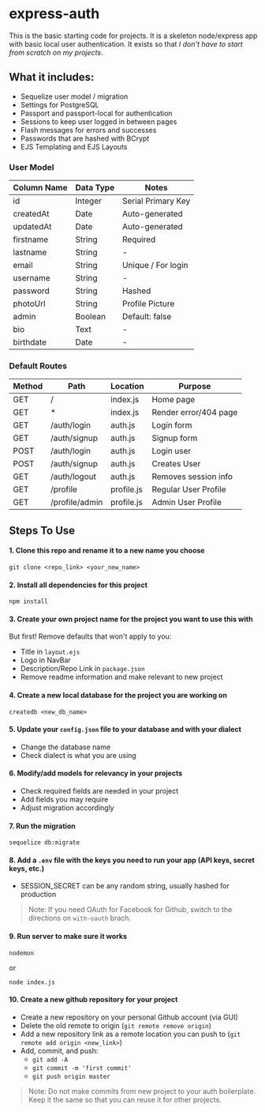 # express-auth

This is the basic starting code for projects. It is a skeleton node/express app with basic local user authentication. It exists so that *I don't have to start from scratch on my projects*.

## What it includes:

* Sequelize user model / migration
* Settings for PostgreSQL
* Passport and passport-local for authentication
* Sessions to keep user logged in between pages
* Flash messages for errors and successes
* Passwords that are hashed with BCrypt
* EJS Templating and EJS Layouts

### User Model
| Column Name | Data Type | Notes |
|---------------------|------------------------|----------------------------------------|
| id | Integer | Serial Primary Key |
| createdAt | Date | Auto-generated |
| updatedAt | Date | Auto-generated |
| firstname | String | Required |
| lastname | String | - |
| email | String | Unique / For login |
| username | String | - |
| password | String | Hashed |
| photoUrl | String | Profile Picture |
| admin | Boolean | Default: false |
| bio | Text | - |
| birthdate | Date | - |

### Default Routes

| Method | Path | Location | Purpose |
| ------ | ---------------- | -------------- | ------------------- |
| GET | / | index.js | Home page |
| GET | * | index.js | Render error/404 page |
| GET | /auth/login | auth.js | Login form |
| GET | /auth/signup | auth.js | Signup form |
| POST | /auth/login | auth.js | Login user |
| POST | /auth/signup | auth.js | Creates User |
| GET | /auth/logout | auth.js | Removes session info |
| GET | /profile | profile.js | Regular User Profile |
| GET | /profile/admin | profile.js | Admin User Profile |

## Steps To Use

#### 1. Clone this repo and rename it to a new name you choose

```
git clone <repo_link> <your_new_name>
```

#### 2. Install all dependencies for this project

```
npm install
```

#### 3. Create your own project name for the project you want to use this with

But first! Remove defaults that won't apply to you:

* Title in `layout.ejs`
* Logo in NavBar
* Description/Repo Link in `package.json`
* Remove readme information and make relevant to new project

#### 4. Create a new local database for the project you are working on

```
createdb <new_db_name>
```

#### 5. Update your `config.json` file to your database and with your dialect

* Change the database name
* Check dialect is what you are using

#### 6. Modify/add models for relevancy in your projects

* Check required fields are needed in your project
* Add fields you may require
* Adjust migration accordingly

#### 7. Run the migration

```
sequelize db:migrate

```
#### 8. Add a `.env` file with the keys you need to run your app (API keys, secret keys, etc.)

* SESSION_SECRET can be any random string, usually hashed for production

> Note: If you need OAuth for Facebook for Github, switch to the directions on `with-oauth` brach.

#### 9. Run server to make sure it works

```
nodemon
```

or 

```
node index.js
```

#### 10. Create a new github repository for your project

* Create a new repository on your personal Github account (via GUI)
* Delete the old remote to origin (`git remote remove origin`)
* Add a new repository link as a remote location you can push to (`git remote add origin <new_link>`)
* Add, commit, and push:
    * `git add -A`
    * `git commit -m 'first commit'`
    * `git push origin master`

> Note: Do not make commits from new project to your auth boilerplate. Keep it the same so that you can reuse it for other projects.